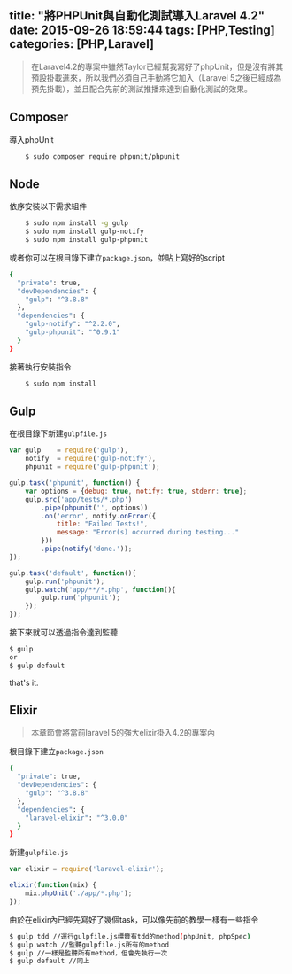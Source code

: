 title: "將PHPUnit與自動化測試導入Laravel 4.2"
date: 2015-09-26 18:59:44
tags: [PHP,Testing]
categories: [PHP,Laravel]
---
>在Laravel4.2的專案中雖然Taylor已經幫我寫好了phpUnit，但是沒有將其預設掛載進來，所以我們必須自己手動將它加入（Laravel 5之後已經成為預先掛載），並且配合先前的測試推播來達到自動化測試的效果。

## Composer
導入phpUnit
``` bash
    $ sudo composer require phpunit/phpunit
```

## Node
依序安裝以下需求組件
``` bash
    $ sudo npm install -g gulp
    $ sudo npm install gulp-notify
    $ sudo npm install gulp-phpunit
```

或者你可以在根目錄下建立`package.json`，並貼上寫好的script
``` bash
{
  "private": true,
  "devDependencies": {
    "gulp": "^3.8.8"
  },
  "dependencies": {
    "gulp-notify": "^2.2.0",
    "gulp-phpunit": "^0.9.1"
  }
}
```
接著執行安裝指令
``` bash
    $ sudo npm install
```

## Gulp
在根目錄下新建`gulpfile.js`
``` js
var gulp    = require('gulp'),
    notify  = require('gulp-notify'),
    phpunit = require('gulp-phpunit');

gulp.task('phpunit', function() {
    var options = {debug: true, notify: true, stderr: true};
    gulp.src('app/tests/*.php')
        .pipe(phpunit('', options))
        .on('error', notify.onError({
            title: "Failed Tests!",
            message: "Error(s) occurred during testing..."
        }))
        .pipe(notify('done.'));
});

gulp.task('default', function(){
    gulp.run('phpunit');
    gulp.watch('app/**/*.php', function(){
        gulp.run('phpunit');
    });
});
```

接下來就可以透過指令達到監聽
``` bash
$ gulp
or
$ gulp default
```

that's it.

## Elixir
>本章節會將當前laravel 5的強大elixir掛入4.2的專案內

根目錄下建立`package.json`
``` bash
{
  "private": true,
  "devDependencies": {
    "gulp": "^3.8.8"
  },
  "dependencies": {
    "laravel-elixir": "^3.0.0"
  }
}
```

新建`gulpfile.js`
``` js
var elixir = require('laravel-elixir');

elixir(function(mix) {
    mix.phpUnit('./app/*.php');
});
```

由於在elixir內已經先寫好了幾個task，可以像先前的教學一樣有一些指令
``` bash
$ gulp tdd //運行gulpfile.js標籤有tdd的method(phpUnit, phpSpec)
$ gulp watch //監聽gulpfile.js所有的method
$ gulp //一樣是監聽所有method，但會先執行一次
$ gulp default //同上
```